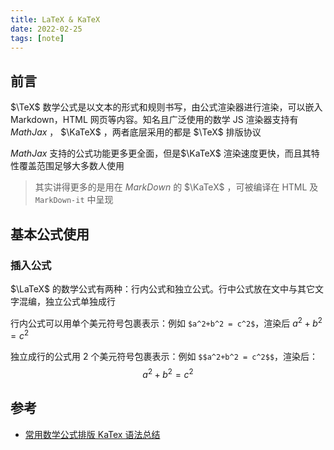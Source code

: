 ```yaml
---
title: LaTeX & KaTeX
date: 2022-02-25
tags: [note]
---
```


## 前言

$\TeX$ 数学公式是以文本的形式和规则书写，由公式渲染器进行渲染，可以嵌入 Markdown，HTML 网页等内容。知名且广泛使用的数学 JS 渲染器支持有 $MathJax$ ， $\KaTeX$ ，两者底层采用的都是 $\TeX$ 排版协议

$MathJax$ 支持的公式功能更多更全面，但是$\KaTeX$ 渲染速度更快，而且其特性覆盖范围足够大多数人使用

> 其实讲得更多的是用在 $MarkDown$ 的 $\KaTeX$ ，可被编译在 HTML 及 `MarkDown-it` 中呈现

## 基本公式使用

### 插入公式

$\LaTeX$ 的数学公式有两种：行内公式和独立公式。行中公式放在文中与其它文字混编，独立公式单独成行

行内公式可以用单个美元符号包裹表示：例如 `$a^2+b^2 = c^2$`，渲染后 $a^2+b^2 = c^2$

独立成行的公式用 2 个美元符号包裹表示：例如 `$$a^2+b^2 = c^2$$`，渲染后：
$$a^2+b^2 = c^2$$

## 参考

- [常用数学公式排版 KaTex 语法总结](https://kissingfire123.github.io/2022/02/18_%E6%95%B0%E5%AD%A6%E5%85%AC%E5%BC%8Fkatex%E5%B8%B8%E7%94%A8%E8%AF%AD%E6%B3%95%E6%80%BB%E7%BB%93/)
